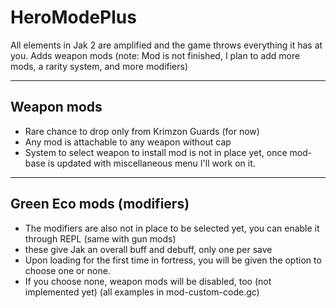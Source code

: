 # HeroModePlus
All elements in Jak 2 are amplified and the game throws everything it has at you. Adds weapon mods
(note: Mod is not finished, I plan to add more mods, a rarity system, and more modifiers)

-------------------------------------------------------------------------------------------------------------------------------------------------------
Weapon mods
-------------------------------------------------------------------------------------------------------------------------------------------------------
- Rare chance to drop only from Krimzon Guards (for now)
- Any mod is attachable to any weapon without cap
- System to select weapon to install mod is not in place yet, once mod-base is updated with miscellaneous menu I'll work on it.

-------------------------------------------------------------------------------------------------------------------------------------------------------
Green Eco mods (modifiers)
-------------------------------------------------------------------------------------------------------------------------------------------------------
- The modifiers are also not in place to be selected yet, you can enable it through REPL (same with gun mods)
- these give Jak an overall buff and debuff, only one per save
- Upon loading for the first time in fortress, you will be given the option to choose one or none.
- If you choose none, weapon mods will be disabled, too (not implemented yet)
  (all examples in mod-custom-code.gc)
